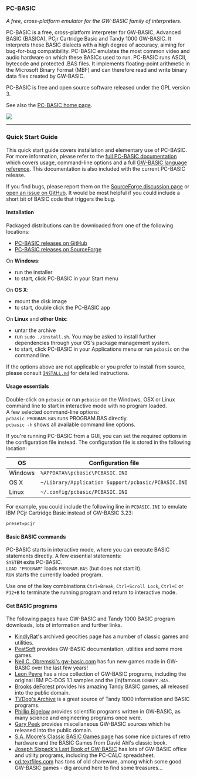 ### PC-BASIC ###
_A free, cross-platform emulator for the GW-BASIC family of interpreters._

PC-BASIC is a free, cross-platform interpreter for GW-BASIC, Advanced BASIC (BASICA), PCjr Cartridge Basic and Tandy 1000 GW-BASIC.
It interprets these BASIC dialects with a high degree of accuracy, aiming for bug-for-bug compatibility.
PC-BASIC emulates the most common video and audio hardware on which these BASICs used to run.
PC-BASIC runs ASCII, bytecode and protected .BAS files.
It implements floating-point arithmetic in the Microsoft Binary Format (MBF) and can therefore
read and write binary data files created by GW-BASIC.  

PC-BASIC is free and open source software released under the GPL version 3.  

See also the [PC-BASIC home page](http://robhagemans.github.io/pcbasic/).

![](https://robhagemans.github.io/pcbasic/screenshots/pcbasic.png)

----------

### Quick Start Guide ###

This quick start guide covers installation and elementary use of PC-BASIC. For more information, please refer to the [full PC-BASIC documentation](http://pc-basic.org/doc#) which covers usage, command-line options and a full [GW-BASIC language reference](http://pc-basic.org/doc#reference). This documentation is also included with the current PC-BASIC release.

If you find bugs, please report them on the [SourceForge discussion page](https://sourceforge.net/p/pcbasic/discussion/bugs/) or [open an issue on GitHub](https://github.com/robhagemans/pcbasic/issues). It would be most helpful if you could include a short bit of BASIC code that triggers the bug.


#### Installation ####
Packaged distributions can be downloaded from one of the following locations:  

- [PC-BASIC releases on GitHub](https://github.com/robhagemans/pcbasic/releases)  
- [PC-BASIC releases on SourceForge](https://sourceforge.net/projects/pcbasic/files/)  

On **Windows**:  

- run the installer  
- to start, click PC-BASIC in your Start menu  

On **OS X**:  

- mount the disk image  
- to start, double click the PC-BASIC app  

On **Linux** and **other Unix**:  

- untar the archive  
- run `sudo ./install.sh`. You may be asked to install further dependencies through your OS's package management system.  
- to start, click PC-BASIC in your Applications menu or run `pcbasic` on the command line.  

If the options above are not applicable or you prefer to install from source, please
consult [`INSTALL.md`](https://github.com/robhagemans/pcbasic/blob/master/INSTALL.md) for detailed instructions.


#### Usage essentials ####
Double-click on `pcbasic` or run `pcbasic` on the Windows, OSX or Linux command line to start in interactive mode with no program loaded.  
A few selected command-line options:  
`pcbasic PROGRAM.BAS` runs PROGRAM.BAS directly.  
`pcbasic -h` shows all available command line options.  

If you're running PC-BASIC from a GUI, you can set the required options in the configuration file instead.
The configuration file is stored in the following location:

| OS         | Configuration file  
|------------|-------------------------------------------------------------------------  
| Windows    | `%APPDATA%\pcbasic\PCBASIC.INI`  
| OS X       | `~/Library/Application Support/pcbasic/PCBASIC.INI`  
| Linux      | `~/.config/pcbasic/PCBASIC.INI`  

For example, you could include the following line in `PCBASIC.INI` to emulate IBM PCjr Cartridge Basic instead of GW-BASIC 3.23:

    preset=pcjr  


#### Basic BASIC commands ####
PC-BASIC starts in interactive mode, where you can execute BASIC statements directly.
A few essential statements:  
`SYSTEM` exits PC-BASIC.  
`LOAD "PROGRAM"` loads `PROGRAM.BAS` (but does not start it).  
`RUN` starts the currently loaded program.  

Use one of the key combinations `Ctrl+Break`, `Ctrl+Scroll Lock`, `Ctrl+C` or `F12+B`
to terminate the running program and return to interactive mode.  


#### Get BASIC programs ####
The following pages have GW-BASIC and Tandy 1000 BASIC program downloads, lots of information and further links.  

- [KindlyRat](http://www.oocities.org/KindlyRat/GWBASIC.html)'s archived geocities page has a number of classic games and utilities.  
- [PeatSoft](http://archive.is/AUm6G) provides GW-BASIC documentation, utilities and some more games.  
- [Neil C. Obremski's gw-basic.com](http://www.gw-basic.com/) has fun new games made in GW-BASIC over the last few years!  
- [Leon Peyre](http://peyre.x10.mx/GWBASIC/) has a nice collection of GW-BASIC programs, including the original IBM PC-DOS 1.1 samples and the (in)famous `DONKEY.BAS`.  
- [Brooks deForest](http://www.brooksdeforest.com/tandy1000/) provides his amazing Tandy BASIC games, all released into the public domain.  
- [TVDog's Archive](http://www.oldskool.org/guides/tvdog/) is a great source of Tandy 1000 information and BASIC programs.  
- [Phillip Bigelow](http://www.scn.org/~bh162/basic_programs.html) provides scientific programs written in GW-BASIC, as many science and engineering programs once were.  
- [Gary Peek](http://www.garypeek.com/basic/gwprograms.htm) provides miscellaneous GW-BASIC sources which he released into the public domain.  
- [S.A. Moore's Classic BASIC Games page](http://www.moorecad.com/classicbasic/index.html) has some nice pictures of retro hardware and the BASIC Games from David Ahl's classic book.  
- [Joseph Sixpack's Last Book of GW-BASIC](http://www.geocities.ws/joseph_sixpack/btoc.html) has lots of GW-BASIC office and utility programs, including the PC-CALC spreadsheet.  
- [cd.textfiles.com](http://cd.textfiles.com) has tons of old shareware, among which some good GW-BASIC games - dig around here to find some treasures...  
